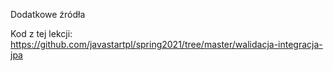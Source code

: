 Dodatkowe źródła

Kod z tej lekcji: https://github.com/javastartpl/spring2021/tree/master/walidacja-integracja-jpa
